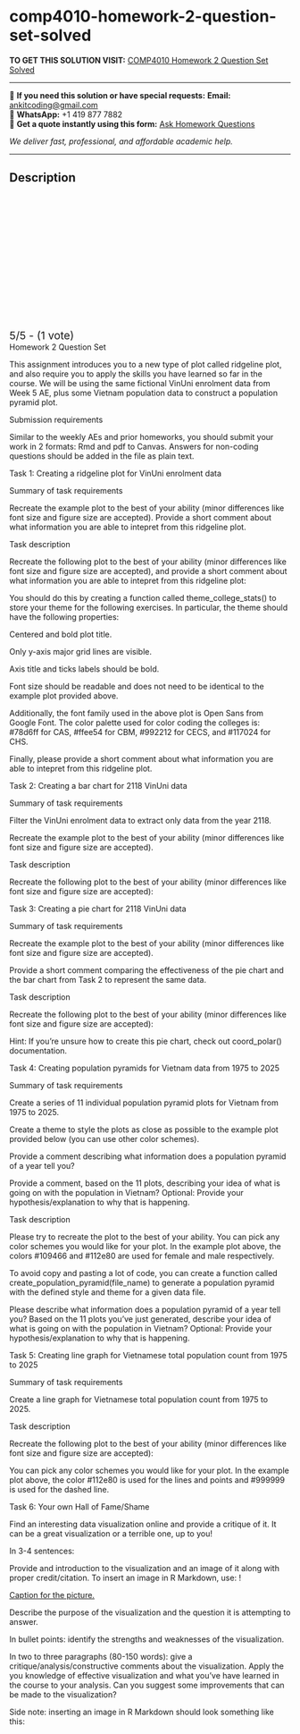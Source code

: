 # comp4010-homework-2-question-set-solved
**TO GET THIS SOLUTION VISIT:** [COMP4010 Homework 2 Question Set Solved](https://www.ankitcodinghub.com/product/comp4010-solved-2/)


---

📩 **If you need this solution or have special requests:** **Email:** ankitcoding@gmail.com  
📱 **WhatsApp:** +1 419 877 7882  
📄 **Get a quote instantly using this form:** [Ask Homework Questions](https://www.ankitcodinghub.com/services/ask-homework-questions/)

*We deliver fast, professional, and affordable academic help.*

---

<h2>Description</h2>



<div class="kk-star-ratings kksr-auto kksr-align-center kksr-valign-top" data-payload="{&quot;align&quot;:&quot;center&quot;,&quot;id&quot;:&quot;121531&quot;,&quot;slug&quot;:&quot;default&quot;,&quot;valign&quot;:&quot;top&quot;,&quot;ignore&quot;:&quot;&quot;,&quot;reference&quot;:&quot;auto&quot;,&quot;class&quot;:&quot;&quot;,&quot;count&quot;:&quot;1&quot;,&quot;legendonly&quot;:&quot;&quot;,&quot;readonly&quot;:&quot;&quot;,&quot;score&quot;:&quot;5&quot;,&quot;starsonly&quot;:&quot;&quot;,&quot;best&quot;:&quot;5&quot;,&quot;gap&quot;:&quot;4&quot;,&quot;greet&quot;:&quot;Rate this product&quot;,&quot;legend&quot;:&quot;5\/5 - (1 vote)&quot;,&quot;size&quot;:&quot;24&quot;,&quot;title&quot;:&quot;COMP4010 Homework 2 Question Set Solved&quot;,&quot;width&quot;:&quot;138&quot;,&quot;_legend&quot;:&quot;{score}\/{best} - ({count} {votes})&quot;,&quot;font_factor&quot;:&quot;1.25&quot;}">

<div class="kksr-stars">

<div class="kksr-stars-inactive">
            <div class="kksr-star" data-star="1" style="padding-right: 4px">


<div class="kksr-icon" style="width: 24px; height: 24px;"></div>
        </div>
            <div class="kksr-star" data-star="2" style="padding-right: 4px">


<div class="kksr-icon" style="width: 24px; height: 24px;"></div>
        </div>
            <div class="kksr-star" data-star="3" style="padding-right: 4px">


<div class="kksr-icon" style="width: 24px; height: 24px;"></div>
        </div>
            <div class="kksr-star" data-star="4" style="padding-right: 4px">


<div class="kksr-icon" style="width: 24px; height: 24px;"></div>
        </div>
            <div class="kksr-star" data-star="5" style="padding-right: 4px">


<div class="kksr-icon" style="width: 24px; height: 24px;"></div>
        </div>
    </div>

<div class="kksr-stars-active" style="width: 138px;">
            <div class="kksr-star" style="padding-right: 4px">


<div class="kksr-icon" style="width: 24px; height: 24px;"></div>
        </div>
            <div class="kksr-star" style="padding-right: 4px">


<div class="kksr-icon" style="width: 24px; height: 24px;"></div>
        </div>
            <div class="kksr-star" style="padding-right: 4px">


<div class="kksr-icon" style="width: 24px; height: 24px;"></div>
        </div>
            <div class="kksr-star" style="padding-right: 4px">


<div class="kksr-icon" style="width: 24px; height: 24px;"></div>
        </div>
            <div class="kksr-star" style="padding-right: 4px">


<div class="kksr-icon" style="width: 24px; height: 24px;"></div>
        </div>
    </div>
</div>


<div class="kksr-legend" style="font-size: 19.2px;">
            5/5 - (1 vote)    </div>
    </div>
Homework 2 Question Set

This assignment introduces you to a new type of plot called ridgeline plot, and also require you to apply the skills you have learned so far in the course. We will be using the same fictional VinUni enrolment data from Week 5 AE, plus some Vietnam population data to construct a population pyramid plot.

Submission requirements

Similar to the weekly AEs and prior homeworks, you should submit your work in 2 formats: Rmd and pdf to Canvas. Answers for non-coding questions should be added in the file as plain text.

Task 1: Creating a ridgeline plot for VinUni enrolment data

Summary of task requirements

Recreate the example plot to the best of your ability (minor differences like font size and figure size are accepted). Provide a short comment about what information you are able to intepret from this ridgeline plot.

Task description

Recreate the following plot to the best of your ability (minor differences like font size and figure size are accepted), and provide a short comment about what information you are able to intepret from this ridgeline plot:

You should do this by creating a function called theme_college_stats() to store your theme for the following exercises. In particular, the theme should have the following properties:

Centered and bold plot title.

Only y-axis major grid lines are visible.

Axis title and ticks labels should be bold.

Font size should be readable and does not need to be identical to the example plot provided above.

Additionally, the font family used in the above plot is Open Sans from Google Font. The color palette used for color coding the colleges is: #78d6ff for CAS, #ffee54 for CBM, #992212 for CECS, and #117024 for CHS.

Finally, please provide a short comment about what information you are able to intepret from this ridgeline plot.

Task 2: Creating a bar chart for 2118 VinUni data

Summary of task requirements

Filter the VinUni enrolment data to extract only data from the year 2118.

Recreate the example plot to the best of your ability (minor differences like font size and figure size are accepted).

Task description

Recreate the following plot to the best of your ability (minor differences like font size and figure size are accepted):

Task 3: Creating a pie chart for 2118 VinUni data

Summary of task requirements

Recreate the example plot to the best of your ability (minor differences like font size and figure size are accepted).

Provide a short comment comparing the effectiveness of the pie chart and the bar chart from Task 2 to represent the same data.

Task description

Recreate the following plot to the best of your ability (minor differences like font size and figure size are accepted):

Hint: If you’re unsure how to create this pie chart, check out coord_polar() documentation.

Task 4: Creating population pyramids for Vietnam data from 1975 to 2025

Summary of task requirements

Create a series of 11 individual population pyramid plots for Vietnam from 1975 to 2025.

Create a theme to style the plots as close as possible to the example plot provided below (you can use other color schemes).

Provide a comment describing what information does a population pyramid of a year tell you?

Provide a comment, based on the 11 plots, describing your idea of what is going on with the population in Vietnam? Optional: Provide your hypothesis/explanation to why that is happening.

Task description

Please try to recreate the plot to the best of your ability. You can pick any color schemes you would like for your plot. In the example plot above, the colors #109466 and #112e80 are used for female and male respectively.

To avoid copy and pasting a lot of code, you can create a function called create_population_pyramid(file_name) to generate a population pyramid with the defined style and theme for a given data file.

Please describe what information does a population pyramid of a year tell you? Based on the 11 plots you’ve just generated, describe your idea of what is going on with the population in Vietnam? Optional: Provide your hypothesis/explanation to why that is happening.

Task 5: Creating line graph for Vietnamese total population count from 1975 to 2025

Summary of task requirements

Create a line graph for Vietnamese total population count from 1975 to 2025.

Task description

Recreate the following plot to the best of your ability (minor differences like font size and figure size are accepted):

You can pick any color schemes you would like for your plot. In the example plot above, the color #112e80 is used for the lines and points and #999999 is used for the dashed line.

Task 6: Your own Hall of Fame/Shame

Find an interesting data visualization online and provide a critique of it. It can be a great visualization or a terrible one, up to you!

In 3-4 sentences:

Provide and introduction to the visualization and an image of it along with proper credit/citation. To insert an image in R Markdown, use: !

[Caption for the picture.](/path/to/image.png)

Describe the purpose of the visualization and the question it is attempting to answer.

In bullet points: identify the strengths and weaknesses of the visualization.

In two to three paragraphs (80-150 words): give a critique/analysis/constructive comments about the visualization. Apply the you knowledge of effective visualization and what you’ve have learned in the course to your analysis. Can you suggest some improvements that can be made to the visualization?

Side note: inserting an image in R Markdown should look something like this:
